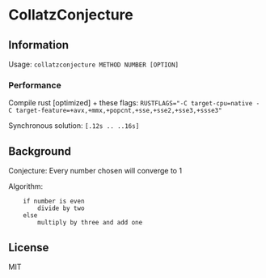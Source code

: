 # CollatzConjecture

## Information

Usage: `collatzconjecture METHOD NUMBER [OPTION]`

### Performance

Compile rust [optimized] + these flags: `RUSTFLAGS="-C target-cpu=native -C target-feature=+avx,+mmx,+popcnt,+sse,+sse2,+sse3,+ssse3"`

Synchronous solution: `[.12s .. ..16s]`

## Background

Conjecture: Every number chosen will converge to 1

Algorithm:

        if number is even
            divide by two
        else
            multiply by three and add one

## License

MIT
